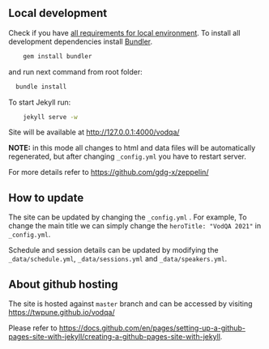 ## Local development

Check if you have [all requirements for local environment](http://jekyllrb.com/docs/installation/).
To install all development dependencies install [Bundler](http://bundler.io/).
```bash
    gem install bundler
```
and run next command from root folder:

```bash
  bundle install
```  

To start Jekyll run:
```bash
    jekyll serve -w
```
Site will be available at http://127.0.0.1:4000/vodqa/

**NOTE:** in this mode all changes to html and data files will be automatically regenerated, but after changing ```_config.yml``` you have to restart server.

For more details refer to https://github.com/gdg-x/zeppelin/

## How to update

The site can be updated by changing the ```_config.yml``` . For example, To change the main title we can simply change the `heroTitle: "VodQA 2021"` in ```_config.yml```.

Schedule and session details can be updated by modifying the `_data/schedule.yml`, `_data/sessions.yml` and `_data/speakers.yml`.

## About github hosting
The site is hosted against `master` branch and can be accessed by visiting https://twpune.github.io/vodqa/

Please refer to https://docs.github.com/en/pages/setting-up-a-github-pages-site-with-jekyll/creating-a-github-pages-site-with-jekyll.